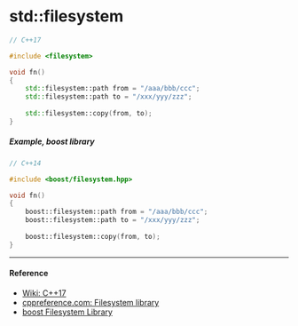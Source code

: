 # std::filesystem

```cpp
// C++17

#include <filesystem>

void fn()
{
    std::filesystem::path from = "/aaa/bbb/ccc";
    std::filesystem::path to = "/xxx/yyy/zzz";
    
    std::filesystem::copy(from, to);
}
```

##### Example, boost library

```cpp
// C++14

#include <boost/filesystem.hpp>

void fn()
{
    boost::filesystem::path from = "/aaa/bbb/ccc";
    boost::filesystem::path to = "/xxx/yyy/zzz";
    
    boost::filesystem::copy(from, to);
}
```

---

#### Reference

* [Wiki: C++17](https://en.wikipedia.org/wiki/C%2B%2B17)
* [cppreference.com: Filesystem library](http://en.cppreference.com/w/cpp/filesystem)
* [boost Filesystem Library](http://www.boost.org/doc/libs/1_66_0/libs/filesystem/doc/index.htm)



